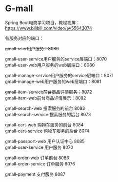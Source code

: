 # G-mall
Spring Boot电商学习项目，教程视屏：https://www.bilibili.com/video/av55643074

各服务对应的端口：

~~gmall-user用户服务：8080~~

gmall-user-service用户服务的service层端口：8070   
gmall-user-web用户服务的web层端口：8080

gmall-manage-service用户服务的service层端口：8071   
gmall-manage-web用户服务的web层端口：8081

~~gmall-item-service前台商品详情服务：8072~~   
gmall-item-web前台商品详情展示：8082

gmall-search-web 搜索服务的前台 8083   
gmall-search-service 搜索服务的后台 8073

gmall-cart-web 购物车服务的前台 8084   
gmall-cart-service 购物车服务的后台 8074

gmall-passport-web 用户认证中心 8085   
gmall-user-service 用户服务 8070

gmall-order-web 订单前台 8086   
gmall-order-service 订单服务 8076   

gmall-payment 支付服务 8087